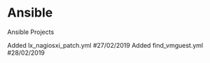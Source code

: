 # Ansible
Ansible Projects

Added lx_nagiosxi_patch.yml #27/02/2019
Added find_vmguest.yml #28/02/2019

